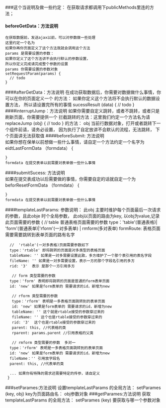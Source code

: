 ###这个当说明及做一些约定：
    在获取请求都调用下publicMethods里连的方法；
#### beforeGetData：方法说明
    在获取数据前，发送ajax以前，可以对参数做一些处理
    这里约定一个名为 
    如果你再你页面定义了这个方法我就会调用这个方法
    params 是需要设置的参数：
    如果你定义了这个方法讲不会执行默认的参数设置，
    所以你定义完成请完成整个参数的设置
    params 你需要设置的参数对象
    setRequestParam(params) {
      // todo 
    }
####afterGetData：方法说明
    在成功获取数据后，你需要对数据做什么事情，你可以在你的页面定义一个
    的方法：
    如果你定义这个方法将不会执行默认的数据设置方法，
    所以请设置完所有的事情
    sucessResult (data) {
      // todo 
    } 
####interruptJump：方法说明
     如果你需要自定义跳转，或者不跳转，或者只是刷新页面，你需要提供一个
     拦截跳转的方法：这里我们约定一个方法名为请
     replaceJump (obj) {
        // todo 
     }
    的方法： obj 当前行数据对象，打开或者跳转下一个组件前请，请务必设置，
             因为执行了自定放讲不会默认的流程，无法跳转，
             下个页面讲无法获取值
####beforeSubmit: 方法说明             
    如果你想在保单以前想做一些什么事情，请自定一个方法约定一个名字为
    eidtLastFormData （formdata） {
    
    }
    formdata 在提交表单以前需要对表单做一些什么事情
####submitSucess: 方法说明             
    如果在提交表成功以后需要做的事情，你需要自定的话就自定一个为
    beforResetFormData （formdata） {
    
    }
    formdata 在提交表单以前需要对表单做一些什么事情
####templateLastParams: 参数说明：
      此obj 主要时维护每个页面最后一次请求的参数，且此obje 时个全局参数，
      此obj以页面的路由为key, 以obj为value,记录此页面需要的参数
     {
       //  table 普通表格页面需要的参数
      type：'table'(普通表格)| 'form'(普通表单)|'rform'(一对多表单) | rmform(多对表单)
      formRoute: 表格页面需要需要跳转到表单页面的路有名字
     
      //  'rtable'(一对多表格)页面需要参数如下
      type：'rtable' 即将跳转的页面是对多类型的表格页面
      tableName: '' 如果是一对多需要设置此致，多方维护了一个那个表引用的表名字段
      fileName: '' 如果是一对多需要设置，表示一方的那个字段名引用的多方
      rid: '3'  表示 是那个一方引用多方
     
       // form 类型需要的参数
      type：'form' 表明即将跳转的页面是普通的form表单页面
      id: 'new' 如果是form表单的 需要请求的id，新增为new
     
       // rform 类型需要的参数
       type：'rform' 表明是一多表格页面跳转到的表单页面
       id: 'new' 如果是form表单的 需要请求的id，新增为new
       tableName: '' 这个就是rtable接受的参数穿过来的
       fileName: '' 这个也是rtable接受的参数穿过来的
       rid: '3'  这个也是rtable接受的参数穿过来的
       parent: this, //代表格的类
       rparent: params.parent //引用表格的父类

       // rmform 类型需要的参数  多对一
      type：'rform' 表明是一多表格页面跳转到的表单页面
      id: 'new' 如果是form表单的 需要请求的id，新增为new
      fileName：'' 引用放字段名
      parent: this, //代表单的类

      ... 如果你有特殊的需求还需要特定的传参，请自定义
     }
###setParames:方法说明
    设置templateLastParams 的全局方法： 
    setParames (key, obj)  key为页面路由名： obj参数对象
###getParames:方法说明
    获取templateLastParams 的全局方法： 
    setParames (key)  要获取与哪一个参数对象
